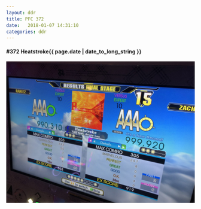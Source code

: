 ```yaml
---
layout: ddr
title: PFC 372
date:   2018-01-07 14:31:10
categories: ddr
---
```


#### **#372** Heatstroke<span class="pull-right">{{ page.date | date_to_long_string }}</span>
![](/images/pfc/372_Heatstroke.jpg)
